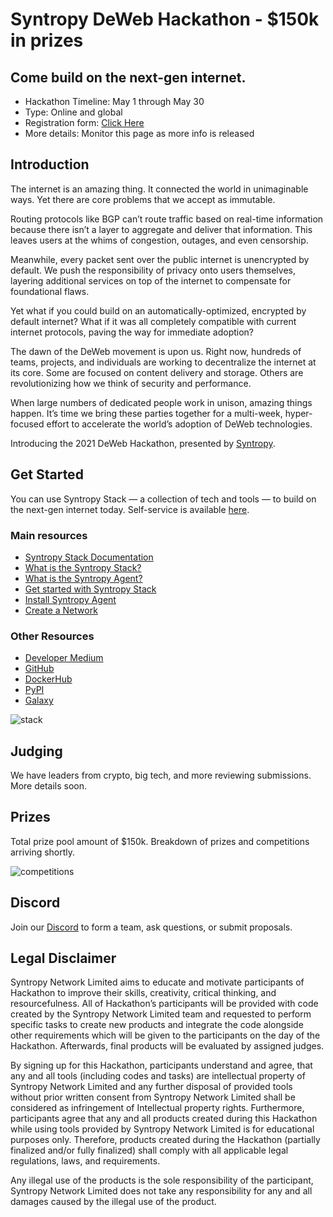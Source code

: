 # Syntropy DeWeb Hackathon - $150k in prizes

## Come build on the next-gen internet.

- Hackathon Timeline: May 1 through May 30
- Type: Online and global
- Registration form: [Click Here](https://form.typeform.com/to/oURrUdH9)
- More details: Monitor this page as more info is released

## Introduction

The internet is an amazing thing. It connected the world in unimaginable ways. Yet there are core problems that we accept as immutable. 

Routing protocols like BGP can’t route traffic based on real-time information because there isn’t a layer to aggregate and deliver that information. This leaves users at the whims of congestion, outages, and even censorship.

Meanwhile, every packet sent over the public internet is unencrypted by default. We push the responsibility of privacy onto users themselves, layering additional services on top of the internet to compensate for foundational flaws.

Yet what if you could build on an automatically-optimized, encrypted by default internet? What if it was all completely compatible with current internet protocols, paving the way for immediate adoption?

The dawn of the DeWeb movement is upon us. Right now, hundreds of teams, projects, and individuals are working to decentralize the internet at its core. Some are focused on content delivery and storage. Others are revolutionizing how we think of security and performance.

When large numbers of dedicated people work in unison, amazing things happen. It’s time we bring these parties together for a multi-week, hyper-focused effort to accelerate the world’s adoption of DeWeb technologies.

Introducing the 2021 DeWeb Hackathon, presented by [Syntropy](https://www.syntropynet.com/).

## Get Started

You can use Syntropy Stack — a collection of tech and tools — to build on the next-gen internet today. Self-service is available [here](https://www.syntropystack.com/).

### Main resources
- [Syntropy Stack Documentation](https://docs.syntropystack.com/docs)
- [What is the Syntropy Stack?](https://docs.syntropystack.com/docs/what-is-syntropy-stack)
- [What is the Syntropy Agent?](https://docs.syntropystack.com/docs/what-is-syntropy-agent)
- [Get started with Syntropy Stack](https://docs.syntropystack.com/docs/getting-started)
- [Install Syntropy Agent](https://docs.syntropystack.com/docs/start-syntropy-agent)
- [Create a Network](https://docs.syntropystack.com/docs/create-network)
### Other Resources
- [Developer Medium](https://medium.com/syntropynet/tagged/syntropy-dev)
- [GitHub](https://github.com/SyntropyNet)
- [DockerHub](https://hub.docker.com/u/syntropynet)
- [PyPI](https://pypi.org/user/SyntropyNet/)
- [Galaxy](https://galaxy.ansible.com/syntropynet)

![stack](https://user-images.githubusercontent.com/5236121/114748535-b2f5c200-9d5a-11eb-8615-cc8811385d10.png)

## Judging
We have leaders from crypto, big tech, and more reviewing submissions. More details soon.

## Prizes
Total prize pool amount of $150k. Breakdown of prizes and competitions arriving shortly.

![competitions](https://user-images.githubusercontent.com/5236121/114748612-c30da180-9d5a-11eb-926c-cb8ed2bec30f.png)

## Discord
Join our [Discord](https://discord.gg/jqZur5S3KZ) to form a team, ask questions, or submit proposals.

## Legal Disclaimer

Syntropy Network Limited aims to educate and motivate participants of Hackathon to improve their skills, creativity, critical thinking, and resourcefulness. All of Hackathon’s participants will be provided with code created by the Syntropy Network Limited team and requested to perform specific tasks to create new products and integrate the code alongside other requirements which will be given to the participants on the day of the Hackathon. Afterwards, final products will be evaluated by assigned judges. 

By signing up for this Hackathon, participants understand and agree, that any and all tools (including codes and tasks) are intellectual property of Syntropy Network Limited and any further disposal of provided tools without prior written consent from Syntropy Network Limited shall be considered as infringement of Intellectual property rights. Furthermore, participants agree that any and all products created during this Hackathon while using tools provided by Syntropy Network Limited is for educational purposes only. Therefore, products created during the Hackathon (partially finalized and/or fully finalized) shall comply with all applicable legal regulations, laws, and requirements. 

Any illegal use of the products is the sole responsibility of the participant, Syntropy Network Limited does not take any responsibility for any and all damages caused by the illegal use of the product.

